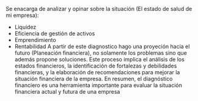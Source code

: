 Se enacarga de analizar y opinar sobre la situación (El estado de salud de mi empresa):
- Liquidez 
- Eficiencia de gestión de activos
- Emprendimiento
- Rentabilidad
A partir de este diagnostico hago una proyeción hacia el futuro (Planeación financiera), no solamente los problemas sino que además propone soluciones.
Este proceso implica el análisis de los estados financieros, la identificación de fortalezas y debilidades financieras, y la elaboración de recomendaciones para mejorar la situación financiera de la empresa. 
En resumen, el diagnóstico financiero es una herramienta importante para evaluar la situación financiera actual y futura de una empresa